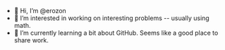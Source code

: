 - 👋 Hi, I’m @erozon
- 👀 I’m interested in working on interesting problems -- usually using math. 
- 🌱 I’m currently learning a bit about GitHub. Seems like a good place to share work.

<!---
erozon/erozon is a ✨ special ✨ repository because its `README.md` (this file) appears on your GitHub profile.
You can click the Preview link to take a look at your changes.
--->
